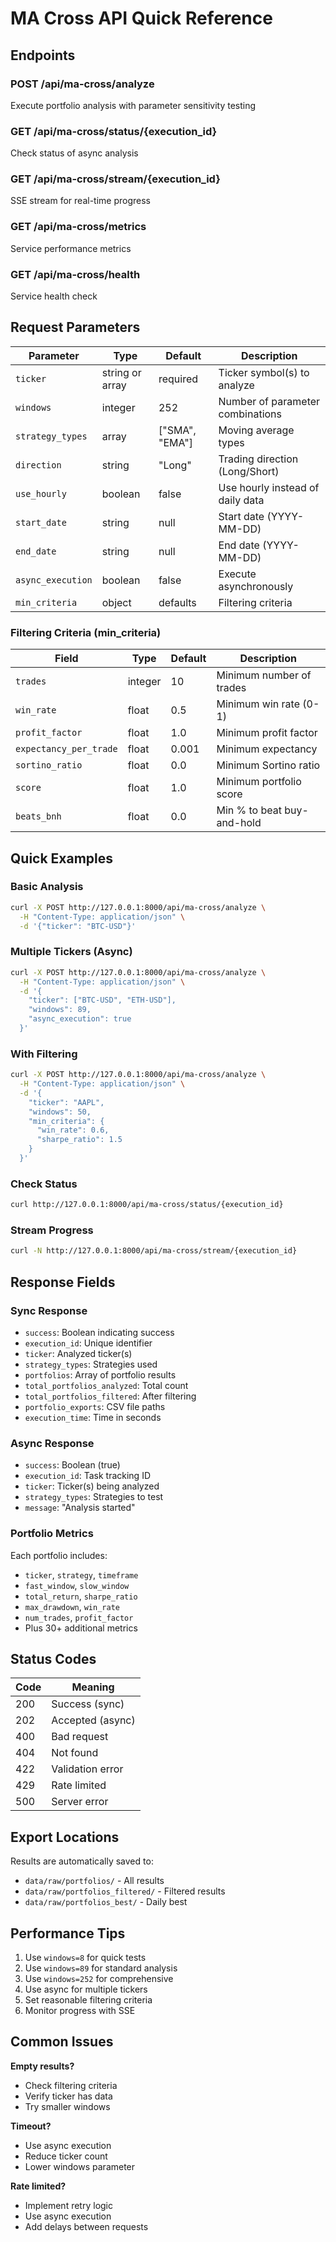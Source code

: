 # MA Cross API Quick Reference

## Endpoints

### POST /api/ma-cross/analyze

Execute portfolio analysis with parameter sensitivity testing

### GET /api/ma-cross/status/{execution_id}

Check status of async analysis

### GET /api/ma-cross/stream/{execution_id}

SSE stream for real-time progress

### GET /api/ma-cross/metrics

Service performance metrics

### GET /api/ma-cross/health

Service health check

## Request Parameters

| Parameter         | Type            | Default        | Description                      |
| ----------------- | --------------- | -------------- | -------------------------------- |
| `ticker`          | string or array | required       | Ticker symbol(s) to analyze      |
| `windows`         | integer         | 252            | Number of parameter combinations |
| `strategy_types`  | array           | ["SMA", "EMA"] | Moving average types             |
| `direction`       | string          | "Long"         | Trading direction (Long/Short)   |
| `use_hourly`      | boolean         | false          | Use hourly instead of daily data |
| `start_date`      | string          | null           | Start date (YYYY-MM-DD)          |
| `end_date`        | string          | null           | End date (YYYY-MM-DD)            |
| `async_execution` | boolean         | false          | Execute asynchronously           |
| `min_criteria`    | object          | defaults       | Filtering criteria               |

### Filtering Criteria (min_criteria)

| Field                  | Type    | Default | Description                |
| ---------------------- | ------- | ------- | -------------------------- |
| `trades`               | integer | 10      | Minimum number of trades   |
| `win_rate`             | float   | 0.5     | Minimum win rate (0-1)     |
| `profit_factor`        | float   | 1.0     | Minimum profit factor      |
| `expectancy_per_trade` | float   | 0.001   | Minimum expectancy         |
| `sortino_ratio`        | float   | 0.0     | Minimum Sortino ratio      |
| `score`                | float   | 1.0     | Minimum portfolio score    |
| `beats_bnh`            | float   | 0.0     | Min % to beat buy-and-hold |

## Quick Examples

### Basic Analysis

```bash
curl -X POST http://127.0.0.1:8000/api/ma-cross/analyze \
  -H "Content-Type: application/json" \
  -d '{"ticker": "BTC-USD"}'
```

### Multiple Tickers (Async)

```bash
curl -X POST http://127.0.0.1:8000/api/ma-cross/analyze \
  -H "Content-Type: application/json" \
  -d '{
    "ticker": ["BTC-USD", "ETH-USD"],
    "windows": 89,
    "async_execution": true
  }'
```

### With Filtering

```bash
curl -X POST http://127.0.0.1:8000/api/ma-cross/analyze \
  -H "Content-Type: application/json" \
  -d '{
    "ticker": "AAPL",
    "windows": 50,
    "min_criteria": {
      "win_rate": 0.6,
      "sharpe_ratio": 1.5
    }
  }'
```

### Check Status

```bash
curl http://127.0.0.1:8000/api/ma-cross/status/{execution_id}
```

### Stream Progress

```bash
curl -N http://127.0.0.1:8000/api/ma-cross/stream/{execution_id}
```

## Response Fields

### Sync Response

- `success`: Boolean indicating success
- `execution_id`: Unique identifier
- `ticker`: Analyzed ticker(s)
- `strategy_types`: Strategies used
- `portfolios`: Array of portfolio results
- `total_portfolios_analyzed`: Total count
- `total_portfolios_filtered`: After filtering
- `portfolio_exports`: CSV file paths
- `execution_time`: Time in seconds

### Async Response

- `success`: Boolean (true)
- `execution_id`: Task tracking ID
- `ticker`: Ticker(s) being analyzed
- `strategy_types`: Strategies to test
- `message`: "Analysis started"

### Portfolio Metrics

Each portfolio includes:

- `ticker`, `strategy`, `timeframe`
- `fast_window`, `slow_window`
- `total_return`, `sharpe_ratio`
- `max_drawdown`, `win_rate`
- `num_trades`, `profit_factor`
- Plus 30+ additional metrics

## Status Codes

| Code | Meaning          |
| ---- | ---------------- |
| 200  | Success (sync)   |
| 202  | Accepted (async) |
| 400  | Bad request      |
| 404  | Not found        |
| 422  | Validation error |
| 429  | Rate limited     |
| 500  | Server error     |

## Export Locations

Results are automatically saved to:

- `data/raw/portfolios/` - All results
- `data/raw/portfolios_filtered/` - Filtered results
- `data/raw/portfolios_best/` - Daily best

## Performance Tips

1. Use `windows=8` for quick tests
2. Use `windows=89` for standard analysis
3. Use `windows=252` for comprehensive
4. Use async for multiple tickers
5. Set reasonable filtering criteria
6. Monitor progress with SSE

## Common Issues

**Empty results?**

- Check filtering criteria
- Verify ticker has data
- Try smaller windows

**Timeout?**

- Use async execution
- Reduce ticker count
- Lower windows parameter

**Rate limited?**

- Implement retry logic
- Use async execution
- Add delays between requests

